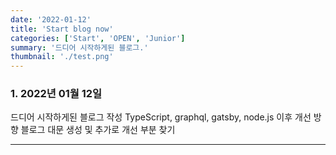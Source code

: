 ```yaml
---
date: '2022-01-12'
title: 'Start blog now'
categories: ['Start', 'OPEN', 'Junior']
summary: '드디어 시작하게된 블로그.'
thumbnail: './test.png'
---
```


### 1. 2022년 01월 12일

드디어 시작하게된 블로그 작성
TypeScript, graphql, gatsby, node.js
이후 개선 방향 블로그 대문 생성 및 추가로 개선 부분 찾기

---
